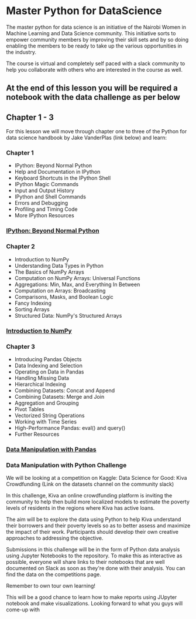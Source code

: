 # Master Python for DataScience
The master python for data science is an initiative of the Nairobi Women in Machine Learning and Data Science community. This initiative sorts to empower community members by improving their skill sets and by so doing enabling the members to be ready to take up the various opportunities in the industry. 

The course is virtual and completely self paced with a slack community to help you collaborate with others who are interested in the course as well.

## At the end of this lesson you will be required a notebook with the data challenge as per below



## Chapter 1 - 3

For this lesson we will move through chapter one to three of the Python for data science handbook by Jake VanderPlas
(link below) and learn:

### Chapter 1
- IPython: Beyond Normal Python
- Help and Documentation in IPython
- Keyboard Shortcuts in the IPython Shell
- IPython Magic Commands
- Input and Output History
- IPython and Shell Commands
- Errors and Debugging
- Profiling and Timing Code
- More IPython Resources

### [IPython: Beyond Normal Python](https://jakevdp.github.io/PythonDataScienceHandbook/01.00-ipython-beyond-normal-python.html)


### Chapter 2
- Introduction to NumPy
- Understanding Data Types in Python
- The Basics of NumPy Arrays
- Computation on NumPy Arrays: Universal Functions
- Aggregations: Min, Max, and Everything In Between
- Computation on Arrays: Broadcasting
- Comparisons, Masks, and Boolean Logic
- Fancy Indexing
- Sorting Arrays
- Structured Data: NumPy's Structured Arrays

### [Introduction to NumPy](https://jakevdp.github.io/PythonDataScienceHandbook/02.00-introduction-to-numpy.html)


### Chapter 3
- Introducing Pandas Objects
- Data Indexing and Selection
- Operating on Data in Pandas
- Handling Missing Data
- Hierarchical Indexing
- Combining Datasets: Concat and Append
- Combining Datasets: Merge and Join
- Aggregation and Grouping
- Pivot Tables
- Vectorized String Operations
- Working with Time Series
- High-Performance Pandas: eval() and query()
- Further Resources

### [Data Manipulation with Pandas](https://jakevdp.github.io/PythonDataScienceHandbook/02.00-introduction-to-numpy.html)

### Data Manipulation with Python Challenge
We will be looking at a competition on Kaggle: Data Science for Good: Kiva Crowdfunding (Link on the datasets channel on the community slack)

In this challenge, Kiva an online crowdfunding platform is inviting the community to help then build more localized models to estimate the poverty levels of residents in the regions where Kiva has active loans. 

The aim will be to explore the data using Python to help Kiva understand their borrowers and their poverty levels so as to better assess and maximize the impact of their work. Participants should develop their own creative approaches to addressing the objective.

Submissions in this challenge will be in the form of Python data analysis using Jupyter Notebooks to the repository. To make this as interactive as possible, everyone will share links to their notebooks that are well documented on Slack as soon as they're done with their analysis. You can find the data on the competitions page.


Remember to own tour own learning!


This will be a good chance to learn how to make reports using JUpyter notebook and make visualizations. Looking forward to what you guys will come-up with
